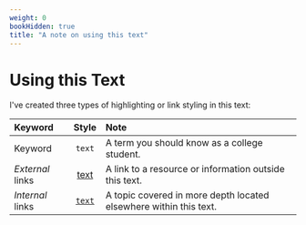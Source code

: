 ```yaml
---
weight: 0
bookHidden: true
title: "A note on using this text"
---
```


# Using this Text

I've created three types of highlighting or link styling in this text: 


| Keyword   |   Style | Note    
|:----------|:-------------:|:---------|
| Keyword  |  `text` | A term you should know as a college student.
| *External* links |  [text](https://www.youtube.com/watch?v=oHg5SJYRHA0) | A link to a resource or information outside this text.
| *Internal* links | [`text`]() | A topic covered in more depth located elsewhere within this text.


